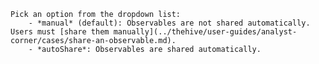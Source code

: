    Pick an option from the dropdown list:  
        - *manual* (default): Observables are not shared automatically. Users must [share them manually](../thehive/user-guides/analyst-corner/cases/share-an-observable.md).  
        - *autoShare*: Observables are shared automatically.